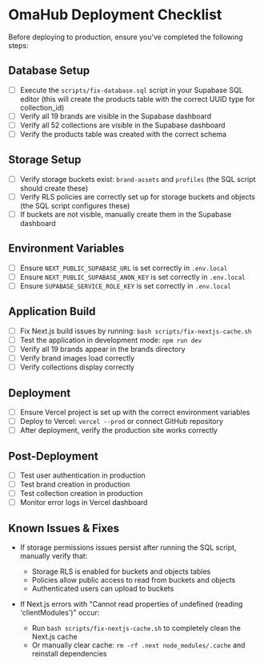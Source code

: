 # OmaHub Deployment Checklist

Before deploying to production, ensure you've completed the following steps:

## Database Setup

- [ ] Execute the `scripts/fix-database.sql` script in your Supabase SQL editor (this will create the products table with the correct UUID type for collection_id)
- [ ] Verify all 19 brands are visible in the Supabase dashboard
- [ ] Verify all 52 collections are visible in the Supabase dashboard
- [ ] Verify the products table was created with the correct schema

## Storage Setup

- [ ] Verify storage buckets exist: `brand-assets` and `profiles` (the SQL script should create these)
- [ ] Verify RLS policies are correctly set up for storage buckets and objects (the SQL script configures these)
- [ ] If buckets are not visible, manually create them in the Supabase dashboard

## Environment Variables

- [ ] Ensure `NEXT_PUBLIC_SUPABASE_URL` is set correctly in `.env.local`
- [ ] Ensure `NEXT_PUBLIC_SUPABASE_ANON_KEY` is set correctly in `.env.local`
- [ ] Ensure `SUPABASE_SERVICE_ROLE_KEY` is set correctly in `.env.local`

## Application Build

- [ ] Fix Next.js build issues by running: `bash scripts/fix-nextjs-cache.sh`
- [ ] Test the application in development mode: `npm run dev`
- [ ] Verify all 19 brands appear in the brands directory
- [ ] Verify brand images load correctly
- [ ] Verify collections display correctly

## Deployment

- [ ] Ensure Vercel project is set up with the correct environment variables
- [ ] Deploy to Vercel: `vercel --prod` or connect GitHub repository
- [ ] After deployment, verify the production site works correctly

## Post-Deployment

- [ ] Test user authentication in production
- [ ] Test brand creation in production
- [ ] Test collection creation in production
- [ ] Monitor error logs in Vercel dashboard

## Known Issues & Fixes

- If storage permissions issues persist after running the SQL script, manually verify that:

  - Storage RLS is enabled for buckets and objects tables
  - Policies allow public access to read from buckets and objects
  - Authenticated users can upload to buckets

- If Next.js errors with "Cannot read properties of undefined (reading 'clientModules')" occur:
  - Run `bash scripts/fix-nextjs-cache.sh` to completely clean the Next.js cache
  - Or manually clear cache: `rm -rf .next node_modules/.cache` and reinstall dependencies
